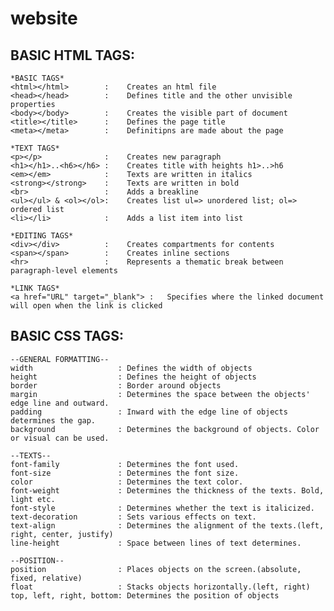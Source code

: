 # website

## BASIC HTML TAGS: 
    *BASIC TAGS*
    <html></html>        :    Creates an html file
    <head></head>        :    Defines title and the other unvisible properties
    <body></body>        :    Creates the visible part of document
    <title></title>      :    Defines the page title
    <meta></meta>        :    Definitipns are made about the page

    *TEXT TAGS*
    <p></p>              :    Creates new paragraph
    <h1></h1>..<h6></h6> :    Creates title with heights h1>..>h6
    <em></em>            :    Texts are written in italics
    <strong></strong>    :    Texts are written in bold
    <br>                 :    Adds a breakline
    <ul></ul> & <ol></ol>:    Creates list ul=> unordered list; ol=> ordered list
    <li></li>            :    Adds a list item into list

    *EDITING TAGS*
    <div></div>          :    Creates compartments for contents
    <span></span>        :    Creates inline sections
    <hr>                 :    Represents a thematic break between paragraph-level elements 

    *LINK TAGS*
    <a href="URL" target="_blank"> :   Specifies where the linked document will open when the link is clicked

## BASIC CSS TAGS:
    --GENERAL FORMATTING--
    width                   : Defines the width of objects
    height                  : Defines the height of objects
    border                  : Border around objects
    margin                  : Determines the space between the objects' edge line and outward.
    padding                 : Inward with the edge line of objects determines the gap.
    background              : Determines the background of objects. Color or visual can be used.

    --TEXTS--
    font-family             : Determines the font used.
    font-size               : Determines the font size.
    color                   : Determines the text color.
    font-weight             : Determines the thickness of the texts. Bold, light etc.
    font-style              : Determines whether the text is italicized.
    text-decoration         : Sets various effects on text.
    text-align              : Determines the alignment of the texts.(left, right, center, justify)
    line-height             : Space between lines of text determines.

    --POSITION--
    position                : Places objects on the screen.(absolute, fixed, relative)
    float                   : Stacks objects horizontally.(left, right)
    top, left, right, bottom: Determines the position of objects

